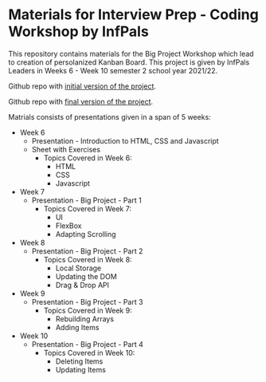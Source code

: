 # Materials for Interview Prep - Coding Workshop by InfPals

This repository contains materials for the Big Project Workshop which lead to creation of persolanized Kanban Board.
This project is given by InfPals Leaders in Weeks 6 - Week 10 semester 2 school year 2021/22.

Github repo with [initial version of the project](https://github.com/infpals/ip2022-big-project-template).

Github repo with [final version of the project](https://github.com/infpals/ip2022-big-project-template-updated).

Matrials consists of presentations given in a span of 5 weeks:
- Week 6
  - Presentation - Introduction to HTML, CSS and Javascript
  - Sheet with Exercises
    - Topics Covered in Week 6:
      - HTML
      - CSS
      - Javascript
- Week 7
  - Presentation - Big Project - Part 1
    - Topics Covered in Week 7:
      - UI
      - FlexBox
      - Adapting Scrolling
- Week 8
  - Presentation - Big Project - Part 2
    - Topics Covered in Week 8:
      - Local Storage
      - Updating the DOM
      - Drag & Drop API
- Week 9
  - Presentation - Big Project - Part 3
    - Topics Covered in Week 9:
      - Rebuilding Arrays
      - Adding Items
- Week 10
  - Presentation - Big Project - Part 4
    - Topics Covered in Week 10:
      - Deleting Items
      - Updating Items      
